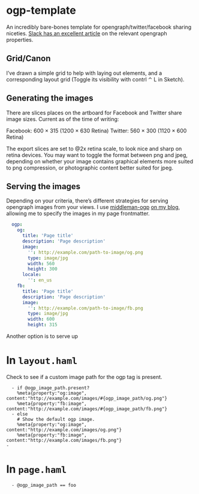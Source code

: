 # ogp-template

An incredibly bare-bones template for opengraph/twitter/facebook sharing niceties. [Slack has an excellent article][slack-article] on the relevant opengraph properties.

## Grid/Canon
I’ve drawn a simple grid to help with laying out elements, and a corresponding layout grid (Toggle its visibility with contrl ⌃ L in Sketch).

## Generating the images
There are slices places on the artboard for Facebook and Twitter share image sizes. Current as of the time of writing:

Facebook: 600 × 315 (1200 × 630 Retina)
Twitter: 560 × 300 (1120 × 600 Retina)

The export slices are set to @2x retina scale, to look nice and sharp on retina devices. You may want to toggle the format between png and jpeg, depending on whether your image contains graphical elements more suited to png compression, or photographic content better suited for jpeg.

## Serving the images
Depending on your criteria, there’s different strategies for serving opengraph images from your views. I use [middleman-ogp][middleman-ogp-link] [on my blog][brett-cool-blog], allowing me to specify the images in my page frontmatter.

```yaml
  ogp:
    og:
      title: 'Page title'
      description: 'Page description'
      image:
        '': http://example.com/path-to-image/og.png
        type: image/jpg
        width: 560
        height: 300
      locale:
        '': en_us
    fb:
      title: 'Page title'
      description: 'Page description'
      image:
        '': http://example.com/path-to-image/fb.png
        type: image/jpg
        width: 600
        height: 315

```

Another option is to serve up

# In `layout.haml`
Check to see if a custom image path for the ogp tag is present.
```haml
  - if @ogp_image_path.present?
    %meta{property:"og:image",       content:"http://example.com/images/#{ogp_image_path/og.png"}
    %meta{property:"fb:image",       content:"http://example.com/images/#{ogp_image_path/fb.png"}
  - else
    # Show the default ogp image.
    %meta{property:"og:image",       content:"http://example.com/images/og.png"}
    %meta{property:"fb:image",       content:"http://example.com/images/fb.png"}
-
```

# In `page.haml`
```haml
  - @ogp_image_path == foo
```


[brett-cool-blog]: http://brett.cool
[slack-article]: https://medium.com/slack-developer-blog/everything-you-ever-wanted-to-know-about-unfurling-but-were-afraid-to-ask-or-how-to-make-your-e64b4bb9254#.39pruiy2j
[middleman-ogp-link]: https://github.com/ngs/middleman-ogp
